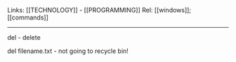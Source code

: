 Links: [[TECHNOLOGY]] - [[PROGRAMMING]]
Rel: [[windows]]; [[commands]]

--- 
del - delete

del filename.txt - not going to recycle bin!

